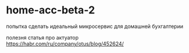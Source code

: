 # home-acc-beta-2
попытка сделать идеальный микросервис для домашней бухгалтерии


полезня статья про актуатор
https://habr.com/ru/company/otus/blog/452624/